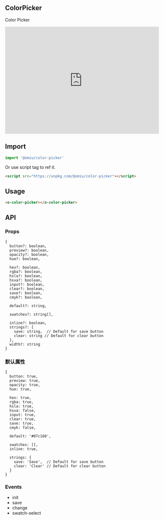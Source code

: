 ## ColorPicker

Color Picker

<iframe height="351" style="width: 100%;" scrolling="no" title="OMIU ColorPicker" src="https://codepen.io/omijs/embed/gOaWmZE?height=351&theme-id=default&default-tab=html,result" frameborder="no" allowtransparency="true" allowfullscreen="true" loading="lazy">
  See the Pen <a href='https://codepen.io/omijs/pen/gOaWmZE'>OMIU Checkbox</a> by OMI
  (<a href='https://codepen.io/omijs'>@omijs</a>) on <a href='https://codepen.io'>CodePen</a>.
</iframe>

## Import

```js
import '@omiu/color-picker'
```

Or use script tag to ref it.


```html
<script src="https://unpkg.com/@omiu/color-picker"></script>
```

## Usage

```html
<o-color-picker></o-color-picker>
```

## API

### Props

```tsx
{
  button?: boolean,
  preview?: boolean,
  opacity?: boolean,
  hue?: boolean,

  hex?: boolean,
  rgba?: boolean,
  hsla?: boolean,
  hsva?: boolean,
  input?: boolean,
  clear?: boolean,
  save?: boolean,
  cmyk?: boolean,

  default?: string,

  swatches?: string[],

  inline?: boolean,
  strings?: {
    save: string,  // Default for save button
    clear: string // Default for clear button
  },
  width?: string
}
```

### 默认属性

```tsx
{
  button: true,
  preview: true,
  opacity: true,
  hue: true,

  hex: true,
  rgba: true,
  hsla: true,
  hsva: false,
  input: true,
  clear: true,
  save: true,
  cmyk: false,

  default: '#07c160',

  swatches: [],
  inline: true,

  strings: {
    save: 'Save',  // Default for save button
    clear: 'Clear' // Default for clear button
  }
}
```
### Events

* init
* save
* change
* swatch-select
